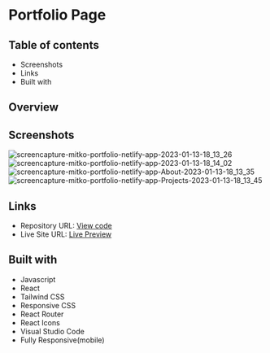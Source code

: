 # Portfolio Page



## Table of contents
- Screenshots
- Links
- Built with

## Overview
## Screenshots
![screencapture-mitko-portfolio-netlify-app-2023-01-13-18_13_26](https://user-images.githubusercontent.com/107273888/212379246-16fbfe8e-ae06-43ce-ac24-e884d7010e2e.png)
![screencapture-mitko-portfolio-netlify-app-2023-01-13-18_14_02](https://user-images.githubusercontent.com/107273888/212379271-94878de1-7019-4aee-b994-30265922af78.png)
![screencapture-mitko-portfolio-netlify-app-About-2023-01-13-18_13_35](https://user-images.githubusercontent.com/107273888/212379298-7ef6dede-688b-4d76-a262-f3ed54d57179.png)
![screencapture-mitko-portfolio-netlify-app-Projects-2023-01-13-18_13_45](https://user-images.githubusercontent.com/107273888/212379307-de8422ee-1a3c-496d-a493-b800b6a30bdf.png)


## Links 
- Repository URL: [View code](https://github.com/devemit/Portfolio-Page)
- Live Site URL: [Live Preview](https://mitko-portfolio.netlify.app/)

## Built with
- Javascript
- React
- Tailwind CSS
- Responsive CSS
- React Router
- React Icons
- Visual Studio Code
- Fully Responsive(mobile)
